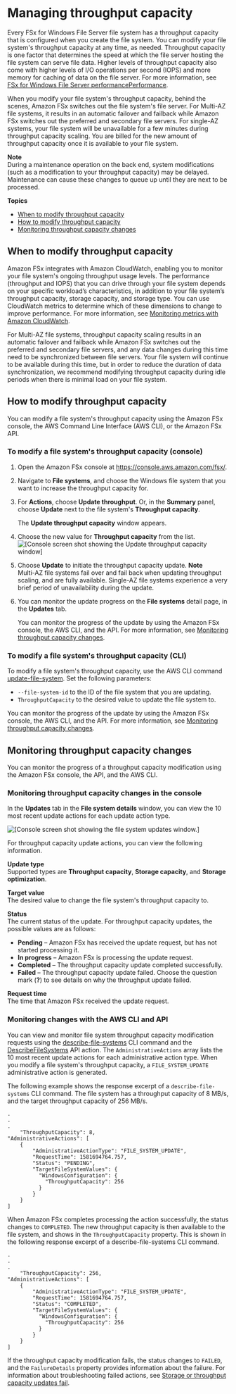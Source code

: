 # Managing throughput capacity<a name="managing-throughput-capacity"></a>

 Every FSx for Windows File Server file system has a throughput capacity that is configured when you create the file system\. You can modify your file system's throughput capacity at any time, as needed\. Throughput capacity is one factor that determines the speed at which the file server hosting the file system can serve file data\. Higher levels of throughput capacity also come with higher levels of I/O operations per second \(IOPS\) and more memory for caching of data on the file server\. For more information, see [FSx for Windows File Server performancePerformance](performance.md)\. 

 When you modify your file system's throughput capacity, behind the scenes, Amazon FSx switches out the file system's file server\. For Multi\-AZ file systems, it results in an automatic failover and failback while Amazon FSx switches out the preferred and secondary file servers\. For single\-AZ systems, your file system will be unavailable for a few minutes during throughput capacity scaling\. You are billed for the new amount of throughput capacity once it is available to your file system\.

**Note**  
During a maintenance operation on the back end, system modifications \(such as a modification to your throughput capacity\) may be delayed\. Maintenance can cause these changes to queue up until they are next to be processed\.

**Topics**
+ [When to modify throughput capacity](#when-to-modify-throughput-capacity)
+ [How to modify throughput capacity](#increase-throughput-capacity)
+ [Monitoring throughput capacity changes](#monitoring-throughput-capacity-changes)

## When to modify throughput capacity<a name="when-to-modify-throughput-capacity"></a>

Amazon FSx integrates with Amazon CloudWatch, enabling you to monitor your file system's ongoing throughput usage levels\. The performance \(throughput and IOPS\) that you can drive through your file system depends on your specific workload’s characteristics, in addition to your file system’s throughput capacity, storage capacity, and storage type\. You can use CloudWatch metrics to determine which of these dimensions to change to improve performance\. For more information, see [Monitoring metrics with Amazon CloudWatch](monitoring-cloudwatch.md)\.

For Multi\-AZ file systems, throughput capacity scaling results in an automatic failover and failback while Amazon FSx switches out the preferred and secondary file servers, and any data changes during this time need to be synchronized between file servers\. Your file system will continue to be available during this time, but in order to reduce the duration of data synchronization, we recommend modifying throughput capacity during idle periods when there is minimal load on your file system\.

## How to modify throughput capacity<a name="increase-throughput-capacity"></a>

You can modify a file system's throughput capacity using the Amazon FSx console, the AWS Command Line Interface \(AWS CLI\), or the Amazon FSx API\.

### To modify a file system's throughput capacity \(console\)<a name="increase-throughput-console"></a>

1. Open the Amazon FSx console at [https://console\.aws\.amazon\.com/fsx/](https://console.aws.amazon.com/fsx/)\.

1. Navigate to **File systems**, and choose the Windows file system that you want to increase the throughput capacity for\.

1. For **Actions**, choose **Update throughput**\. Or, in the **Summary** panel, choose **Update** next to the file system's **Throughput capacity**\. 

   The **Update throughput capacity** window appears\.

1. Choose the new value for **Throughput capacity** from the list\.  
![\[Console screen shot showing the Update throughput capacity window\]](http://docs.aws.amazon.com/fsx/latest/WindowsGuide/images/update-throughput-capacity-modal.png)

1. Choose **Update** to initiate the throughput capacity update\.
**Note**  
Multi\-AZ file systems fail over and fail back when updating throughput scaling, and are fully available\. Single\-AZ file systems experience a very brief period of unavailability during the update\.

1. You can monitor the update progress on the **File systems** detail page, in the **Updates** tab\.

   You can monitor the progress of the update by using the Amazon FSx console, the AWS CLI, and the API\. For more information, see [Monitoring throughput capacity changes](#monitoring-throughput-capacity-changes)\.

### To modify a file system's throughput capacity \(CLI\)<a name="increase-throughput-console"></a>

To modify a file system's throughput capacity, use the AWS CLI command [update\-file\-system](https://docs.aws.amazon.com/cli/latest/reference/fsx/update-file-system.html)\. Set the following parameters:
+ `--file-system-id` to the ID of the file system that you are updating\.
+ `ThroughputCapacity` to the desired value to update the file system to\.

You can monitor the progress of the update by using the Amazon FSx console, the AWS CLI, and the API\. For more information, see [Monitoring throughput capacity changes](#monitoring-throughput-capacity-changes)\.

## Monitoring throughput capacity changes<a name="monitoring-throughput-capacity-changes"></a>

You can monitor the progress of a throughput capacity modification using the Amazon FSx console, the API, and the AWS CLI\.

### Monitoring throughput capacity changes in the console<a name="monitor-throughput-action-console"></a>

In the **Updates** tab in the **File system details** window, you can view the 10 most recent update actions for each update action type\.

![\[Console screen shot showing the file system updates window.\]](http://docs.aws.amazon.com/fsx/latest/WindowsGuide/images/fs-updates-panel.png)

For throughput capacity update actions, you can view the following information\.

****Update type****  
Supported types are **Throughput capacity**, **Storage capacity**, and **Storage optimization**\.

****Target value****  
The desired value to change the file system's throughput capacity to\.

****Status****  
The current status of the update\. For throughput capacity updates, the possible values are as follows:  
+ **Pending** – Amazon FSx has received the update request, but has not started processing it\.
+ **In progress** – Amazon FSx is processing the update request\.
+ **Completed** – The throughput capacity update completed successfully\.
+ **Failed** – The throughput capacity update failed\. Choose the question mark \(**?**\) to see details on why the throughput update failed\.

****Request time****  
The time that Amazon FSx received the update request\.

### Monitoring changes with the AWS CLI and API<a name="monitor-throughput-action-cli-api"></a>

You can view and monitor file system throughput capacity modification requests using the [describe\-file\-systems](https://docs.aws.amazon.com/cli/latest/reference/fsx/describe-file-systems.html) CLI command and the [DescribeFileSystems](https://docs.aws.amazon.com/fsx/latest/APIReference/API_DescribeFileSystems.html) API action\. The `AdministrativeActions` array lists the 10 most recent update actions for each administrative action type\. When you modify a file system's throughput capacity, a `FILE_SYSTEM_UPDATE` administrative action is generated\. 

The following example shows the response excerpt of a `describe-file-systems` CLI command\. The file system has a throughput capacity of 8 MB/s, and the target throughput capacity of 256 MB/s\.

```
.
.
.
    "ThroughputCapacity": 8,
"AdministrativeActions": [
    {
        "AdministrativeActionType": "FILE_SYSTEM_UPDATE",
        "RequestTime": 1581694764.757,
        "Status": "PENDING",
        "TargetFileSystemValues": {
          "WindowsConfiguration": {
            "ThroughputCapacity": 256
          }
        }
    }
]
```

When Amazon FSx completes processing the action successfully, the status changes to `COMPLETED`\. The new throughput capacity is then available to the file system, and shows in the `ThroughputCapacity` property\. This is shown in the following response excerpt of a describe\-file\-systems CLI command\.

```
.
.
.
    "ThroughputCapacity": 256,
"AdministrativeActions": [
    {
        "AdministrativeActionType": "FILE_SYSTEM_UPDATE",
        "RequestTime": 1581694764.757,
        "Status": "COMPLETED",
        "TargetFileSystemValues": {
          "WindowsConfiguration": {
            "ThroughputCapacity": 256
          }
        }
    }
]
```

If the throughput capacity modification fails, the status changes to `FAILED`, and the `FailureDetails` property provides information about the failure\. For information about troubleshooting failed actions, see [Storage or throughput capacity updates fail](admin-actions-ts.md)\.